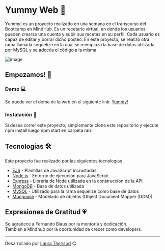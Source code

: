 # Yummy Web 🍳

Yummy! es un proyecto realizado en una semana en el transcurso del Bootcamp en MindHub. Es un recetario virtual, en donde los usuarios pueden crearse una cuenta y subir sus recetas en su perfil. Cada usuario es capaz de editar y borrar dicho posteo. En este proyecto, se realizó otra rama llamada sequelize en la cual se reemplaza la base de datos utilizada por MySQL y se adecúa el código a la misma.


![image](public/assets/yummy.gif)

## Empezamos! 🚀

### Demo 💻

Se puede ver el demo de la web en el siguiente link: [Yummy!](https://yummyarg.herokuapp.com/)

### Instalación 🔧

Si desea correr este proyecto, simplemente clone este repositorio  y ejecute 
npm install
luego
 npm start 
en carpeta raiz 

## Tecnologías 🛠️

Este proyecto fue realizado por las siguientes tecnologías

* [EJS](https://ejs.co/#docs) - Plantillas de JavaScript incrustadas
* [Node.js](https://nodejs.org/en/) - Entorno de ejecución para JavaScript
* [Express](https://expressjs.com/) - Librería de Node utilizada en la construccion de la API
* [MongoDB](https://www.mongodb.com/) - Base de datos utilizada
* [MySQL](https://www.mysql.com/) -  Utilizado para la rama sequelize como base de datos
* [Mongoose](https://mongoosejs.com/) - Modelado de objetos (Object Document Mapper (ODM))

## Expresiones de Gratitud 💗
Se agradece a Fernando Biaus por la mentoría y  dedicación. <br/>
También a Mindhub por la oportunidad de crecer como developers.

---
Desarrollado por  [Laura Therisod](https://github.com/ltherisod/) 😊
